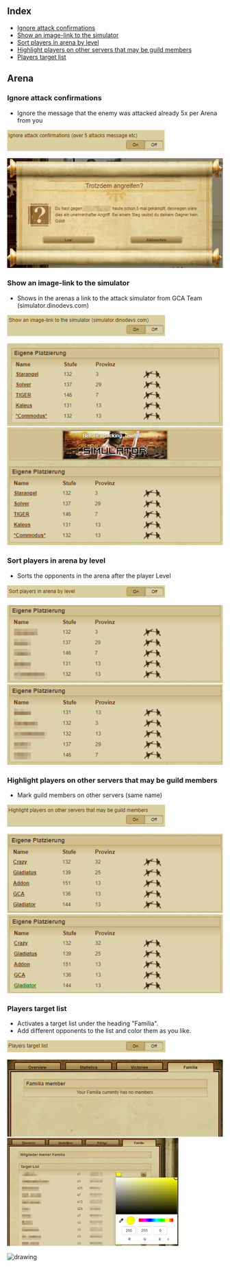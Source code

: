 ## Index

- [Ignore attack confirmations](Documentation%20Arena.md#ignore-attack-confirmations)
- [Show an image-link to the simulator](Documentation%20Arena.md#show-an-image-link-to-the-simulator)
- [Sort players in arena by level](Documentation%20Arena.md#sort-players-in-arena-by-level)
- [Highlight players on other servers that may be guild members](Documentation%20Arena.md#highlight-players-on-other-servers-that-may-be-guild-members)
- [Players target list](Documentation%20Arena.md#players-target-list)

## Arena
### Ignore attack confirmations
- Ignore the message that the enemy was attacked already 5x per Arena from you

![Show Imagelink Simulator](Pictures/Arena/Ignore_Attack_Confirmation.png)

![Show Imagelink Simulator Y](Pictures/Arena/Ignore_Attack_Confirmation_Y.png)

### Show an image-link to the simulator
- Shows in the arenas a link to the attack simulator from GCA Team (simulator.dinodevs.com)

![Show Imagelink Simulator](Pictures/Arena/Show_Imagelink_Simulator.png)

![Show Imagelink Simulator N](Pictures/Arena/Show_Imagelink_Simulator_N.png)
![Show Imagelink Simulator Y](Pictures/Arena/Show_Imagelink_Simulator_Y.png)

### Sort players in arena by level
- Sorts the opponents in the arena after the player Level

![Sort Player By Level](Pictures/Arena/Sort_Player_By_Level.png)

![Sort Player By Level N](Pictures/Arena/Sort_Player_By_Level_N.png)
![Sort Player By Level Y](Pictures/Arena/Sort_Player_By_Level_Y.png)

### Highlight players on other servers that may be guild members
- Mark guild members on other servers (same name)

![Highlight_Guildmate_On Other Server](Pictures/Arena/Highlight_Guildmate_On_Other_Server.png)

![Highlight_Guildmate_On Other Server N](Pictures/Arena/Highlight_Guildmate_On_Other_Server_N.png)
![Highlight_Guildmate_On Other Server Y](Pictures/Arena/Highlight_Guildmate_On_Other_Server_Y.png)

### Players target list
- Activates a target list under the heading "Familia".
- Add different opponents to the list and color them as you like.

![Player Target List](Pictures/Arena/Player_Target_List.png)

![Player Target List N](Pictures/Arena/Player_Target_List_N.png)
<img src="Pictures/Arena/Player_Target_List_Y.png" alt="drawing" width="400"/>

<img src="Pictures/Arena/Player_Target_List_YY.gif" alt="drawing" width="400"/>
